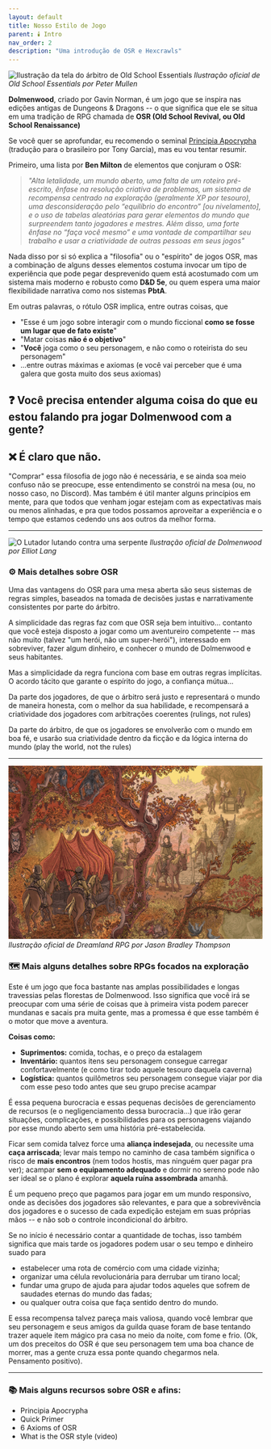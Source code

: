 ```yaml
---
layout: default
title: Nosso Estilo de Jogo
parent: 🕯️ Intro
nav_order: 2
description: "Uma introdução de OSR e Hexcrawls"
---
```


![Ilustração da tela do árbitro de Old School Essentials](https://necroticgnome.com/cdn/shop/products/ClassicFantasyReferee_sScreen-DeluxeEditionThreePanel-Outside.png?v=1588090769&width=1946)
*Ilustração oficial de Old School Essentials por Peter Mullen*

**Dolmenwood**, criado por Gavin Norman, é um jogo que se inspira nas edições antigas de Dungeons & Dragons -- o que significa que ele se situa em uma tradição de RPG chamada de **OSR (Old School Revival, ou Old School Renaissance)**

Se você quer se aprofundar, eu recomendo o seminal [Principia Apocrypha](https://amarcelo.itch.io/principia-apochrypha-em-portugus) (tradução para o brasileiro por Tony Garcia), mas eu vou tentar resumir.

Primeiro, uma lista por **Ben Milton** de elementos que conjuram o OSR: 

> _"Alta letalidade, um mundo aberto, uma falta de um roteiro pré-escrito, ênfase na resolução criativa de problemas, um sistema de recompensa centrado na exploração (geralmente XP por tesouro), uma desconsideração pelo “equilíbrio do encontro” [ou nivelamento], e o uso de tabelas aleatórias para gerar elementos do mundo que surpreendem tanto jogadores e mestres. Além disso, uma forte ênfase no “faça você mesmo” e uma vontade de compartilhar seu trabalho e usar a criatividade de outras pessoas em seus jogos"_

Nada disso por si só explica a "filosofia" ou o "espírito" de jogos OSR, mas a combinação de alguns desses elementos costuma invocar um tipo de experiência que pode pegar desprevenido quem está acostumado com um sistema mais moderno e robusto como **D&D 5e**, ou quem espera uma maior flexibilidade narrativa como nos sistemas **PbtA**.

Em outras palavras, o rótulo OSR implica, entre outras coisas, que 

+ "Esse é um jogo sobre interagir com o mundo ficcional **como se fosse um lugar que de fato existe**"
+ "Matar coisas **não é o objetivo**"
+ "**Você** joga como o seu personagem, e não como o roteirista do seu personagem"
+ ...entre outras máximas e axiomas (e você vai perceber que é uma galera que gosta muito dos seus axiomas)

## ❓ Você precisa entender alguma coisa do que eu estou falando pra jogar Dolmenwood com a gente?

## ❌ É claro que não.  

"Comprar" essa filosofia de jogo não é necessária, e se ainda soa meio confuso não se preocupe, esse entendimento se constrói na mesa (ou, no nosso caso, no Discord). Mas também é útil manter alguns princípios em mente, para que todos que venham jogar estejam com as expectativas mais ou menos alinhadas, e pra que todos possamos aproveitar a experiência e o tempo que estamos cedendo uns aos outros da melhor forma.

---

![O Lutador lutando contra uma serpente](https://images.squarespace-cdn.com/content/55e4bbe1e4b0b7c5853c06e7/e6f705f2-b8e2-4be6-8a63-d2ad1fee6acc/Dolmenwood-Fighter_Original.jpg?format=1500w&content-type=image%2Fjpeg)
*Ilustração oficial de Dolmenwood por Elliot Lang*

### ⚙️ Mais detalhes sobre OSR

Uma das vantagens do OSR para uma mesa aberta são seus sistemas de regras simples, baseados na tomada de decisões justas e narrativamente consistentes por parte do árbitro. 

A simplicidade das regras faz com que OSR seja bem intuitivo... contanto que você esteja disposto a jogar como um aventureiro competente -- mas não muito (talvez "um herói, não um super-herói"), interessado em sobreviver, fazer algum dinheiro, e conhecer o mundo de Dolmenwood e seus habitantes. 

Mas a simplicidade da regra funciona com base em outras regras implícitas. O acordo tácito que garante o espírito do jogo, a confiança mútua...

Da parte dos jogadores, de que o árbitro será justo e representará o mundo de maneira honesta, com o melhor da sua habilidade, e recompensará a criatividade dos jogadores com arbitrações coerentes (rulings, not rules)

Da parte do árbitro, de que os jogadores se envolverão com o mundo em boa fé, e usarão sua criatividade dentro da ficção e da lógica interna do mundo (play the world, not the rules)

---

![Caravana por Jason Bradley Thompson](assets/images/jason-bradley-thompson.jpg)
*Ilustração oficial de Dreamland RPG por Jason Bradley Thompson*

### 🗺️ Mais alguns detalhes sobre RPGs focados na exploração

Este é um jogo que foca bastante nas amplas possibilidades e longas travessias pelas florestas de Dolmenwood. Isso significa que você irá se preocupar com uma série de coisas que à primeira vista podem parecer mundanas e sacais pra muita gente, mas a promessa é que esse também é o motor que move a aventura. 

**Coisas como:**

+ **Suprimentos:** comida, tochas, e o preço da estalagem
+ **Inventário:** quantos itens seu personagem consegue carregar confortavelmente (e como tirar todo aquele tesouro daquela caverna)
+ **Logística:** quantos quilômetros seu personagem consegue viajar por dia com esse peso todo antes que seu grupo precise acampar

É essa pequena burocracia e essas pequenas decisões de gerenciamento de recursos (e o negligenciamento dessa burocracia...) que irão gerar situações, complicações, e possibilidades para os personagens viajando por esse mundo aberto sem uma história pré-estabelecida.

Ficar sem comida talvez force uma **aliança indesejada**, ou necessite uma **caça arriscada**; levar mais tempo no caminho de casa também significa o risco de **mais encontros** (nem todos hostis, mas ninguém quer pagar pra ver); acampar **sem o equipamento adequado** e dormir no sereno pode não ser ideal se o plano é explorar **aquela ruína assombrada** amanhã.

É um pequeno preço que pagamos para jogar em um mundo responsivo, onde as decisões dos jogadores são relevantes, e para que a sobrevivência dos jogadores e o sucesso de cada expedição estejam em suas próprias mãos -- e não sob o controle incondicional do árbitro.

Se no início é necessário contar a quantidade de tochas, isso também significa que mais tarde os jogadores podem usar o seu tempo e dinheiro suado para 

+ estabelecer uma rota de comércio com uma cidade vizinha;
+ organizar uma célula revolucionária para derrubar um tirano local;
+ fundar uma grupo de ajuda para ajudar todos aqueles que sofrem de saudades eternas do mundo das fadas;
+ ou qualquer outra coisa que faça sentido dentro do mundo. 

E essa recompensa talvez pareça mais valiosa, quando você lembrar que seu personagem e seus amigos da guilda quase foram de base tentando trazer aquele item mágico pra casa no meio da noite, com fome e frio. (Ok, um dos preceitos do OSR é que seu personagem tem uma boa chance de morrer, mas a gente cruza essa ponte quando chegarmos nela. Pensamento positivo).

---

### 📚 Mais alguns recursos sobre OSR e afins:

+ Principia Apocrypha
+ Quick Primer
+ 6 Axioms of OSR
+ What is the OSR style (video)
